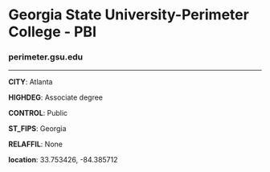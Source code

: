# Georgia State University-Perimeter College - PBI
### perimeter.gsu.edu
---
**CITY**: Atlanta

**HIGHDEG**: Associate degree

**CONTROL**: Public

**ST_FIPS**: Georgia

**RELAFFIL**: None

**location**: 33.753426, -84.385712